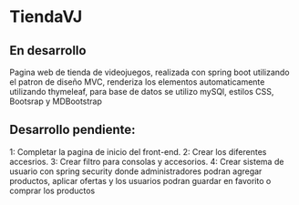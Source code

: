 # TiendaVJ
## En desarrollo
Pagina web de tienda de videojuegos, realizada con spring boot utilizando el patron de diseño MVC, renderiza los elementos automaticamente utilizando thymeleaf, para base de datos se utilizo mySQl, estilos CSS, Bootsrap y MDBootstrap
## Desarrollo pendiente:
1: Completar la pagina de inicio del front-end.
2: Crear los diferentes accesrios.
3: Crear filtro para consolas y accesorios.
4: Crear sistema de usuario con spring security donde administradores podran agregar productos, aplicar ofertas y los usuarios podran guardar en favorito o comprar los productos
